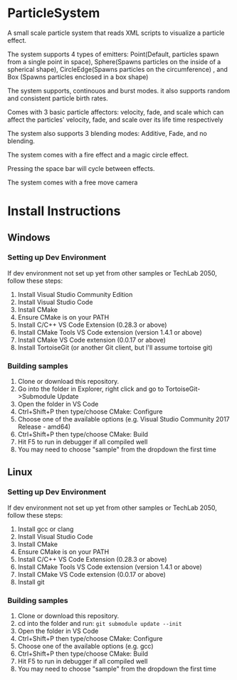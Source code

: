 # ParticleSystem
A small scale particle system that reads XML scripts to visualize a particle effect.

The system supports 4 types of emitters: Point(Default, particles spawn from a single point in space), Sphere(Spawns particles on the inside of a spherical shape), CircleEdge(Spawns particles on the circumference) , and Box (Spawns particles enclosed in a box shape)

The system supports, continouos and burst modes. it also supports random and consistent particle birth rates.

Comes with 3 basic particle affectors: velocity, fade, and scale which can affect the particles' velocity, fade, and scale over its life time respectively

The system also supports 3 blending modes: Additive, Fade, and no blending.

The system comes with a fire effect and a magic circle effect. 

Pressing the space bar will cycle between effects.

The system comes with a free move camera

# Install Instructions

## Windows

### Setting up Dev Environment

If dev environment not set up yet from other samples or TechLab 2050, follow these steps:

1) Install Visual Studio Community Edition 
2) Install Visual Studio Code
3) Install CMake
4) Ensure CMake is on your PATH
5) Install C/C++ VS Code Extension (0.28.3 or above)
6) Install CMake Tools VS Code extension (version 1.4.1 or above)
7) Install CMake VS Code extension (0.0.17 or above)
8) Install TortoiseGit (or another Git client, but I'll assume tortoise git)

### Building samples

1) Clone or download this repository.
2) Go into the folder in Explorer, right click and go to TortoiseGit->Submodule Update
3) Open the folder in VS Code
4) Ctrl+Shift+P then type/choose CMake: Configure
5) Choose one of the available options (e.g. Visual Studio Community 2017 Release - amd64)
5) Ctrl+Shift+P then type/choose CMake: Build
6) Hit F5 to run in debugger if all compiled well
7) You may need to choose "sample" from the dropdown the first time

## Linux

### Setting up Dev Environment

If dev environment not set up yet from other samples or TechLab 2050, follow these steps:

1) Install gcc or clang
2) Install Visual Studio Code
3) Install CMake
4) Ensure CMake is on your PATH
5) Install C/C++ VS Code Extension (0.28.3 or above)
6) Install CMake Tools VS Code extension (version 1.4.1 or above)
7) Install CMake VS Code extension (0.0.17 or above)
8) Install git

### Building samples

1) Clone or download this repository.
2) cd into the folder and run:
```git submodule update --init```
3) Open the folder in VS Code
4) Ctrl+Shift+P then type/choose CMake: Configure
5) Choose one of the available options (e.g. gcc)
5) Ctrl+Shift+P then type/choose CMake: Build
6) Hit F5 to run in debugger if all compiled well
7) You may need to choose "sample" from the dropdown the first time
